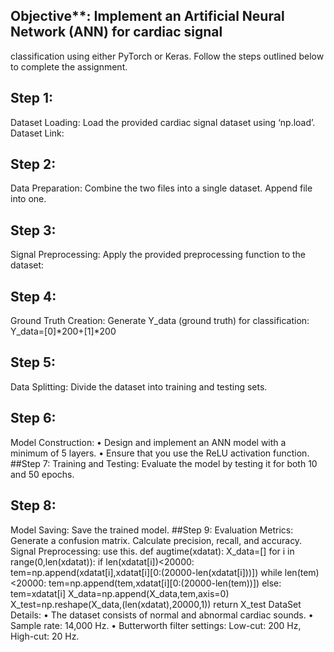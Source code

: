## Objective**: Implement an Artificial Neural Network (ANN) for cardiac signal
classification using either PyTorch or Keras. Follow the steps outlined below to complete
the assignment.
## Step 1: 
Dataset Loading: Load the provided cardiac signal dataset using ‘np.load’.
Dataset Link:
## Step 2:
Data Preparation: Combine the two files into a single dataset. Append file into
one.
## Step 3:
Signal Preprocessing: Apply the provided preprocessing function to the dataset:
## Step 4: 
Ground Truth Creation: Generate Y_data (ground truth) for classification:
Y_data=[0]*200+[1]*200
## Step 5: 
Data Splitting: Divide the dataset into training and testing sets.
## Step 6:
Model Construction:
• Design and implement an ANN model with a minimum of 5 layers.
• Ensure that you use the ReLU activation function.
##Step 7: 
Training and Testing: Evaluate the model by testing it for both 10 and 50 epochs.
## Step 8:
Model Saving: Save the trained model.
##Step 9: 
Evaluation Metrics: Generate a confusion matrix. Calculate precision, recall, and
accuracy.
Signal Preprocessing: use this.
def augtime(xdatat):
X_data=[]
for i in range(0,len(xdatat)):
if len(xdatat[i])<20000:
tem=np.append(xdatat[i],xdatat[i][0:(20000-len(xdatat[i]))])
while len(tem)<20000:
tem=np.append(tem,xdatat[i][0:(20000-len(tem))])
else:
tem=xdatat[i]
X_data=np.append(X_data,tem,axis=0)
X_test=np.reshape(X_data,(len(xdatat),20000,1))
return X_test
DataSet Details:
• The dataset consists of normal and abnormal cardiac sounds.
• Sample rate: 14,000 Hz.
• Butterworth filter settings: Low-cut: 200 Hz, High-cut: 20 Hz.
